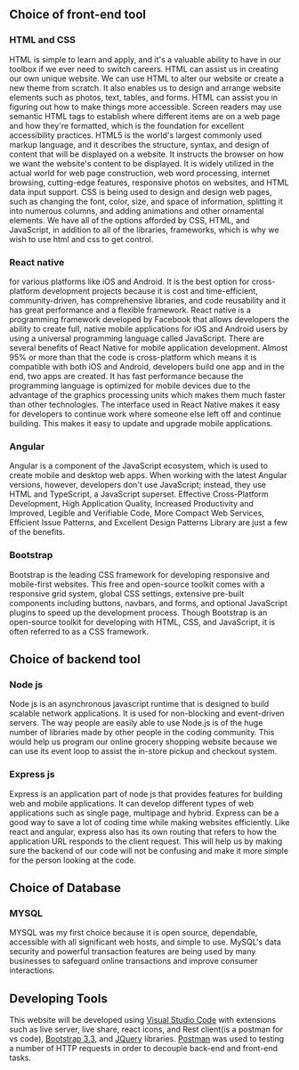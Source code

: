 ## Choice of front-end tool
### HTML and CSS
HTML is simple to learn and apply, and it's a valuable ability to have in our toolbox if we ever need to switch careers. HTML can assist us in creating our own unique website. We can use HTML to alter our website or create a new theme from scratch. It also enables us to design and arrange website elements such as photos, text, tables, and forms. HTML can assist you in figuring out how to make things more accessible. Screen readers may use semantic HTML tags to establish where different items are on a web page and how they're formatted, which is the foundation for excellent accessibility practices. HTML5 is the world's largest commonly used markup language, and it describes the structure, syntax, and design of content that will be displayed on a website. It instructs the browser on how we want the website's content to be displayed. It is widely utilized in the actual world for web page construction, web word processing, internet browsing, cutting-edge features, responsive photos on websites, and HTML data input support. CSS is being used to design and design web pages, such as changing the font, color, size, and space of information, splitting it into numerous columns, and adding animations and other ornamental elements. We have all of the options afforded by CSS, HTML, and JavaScript, in addition to all of the libraries, frameworks, which is why we wish to use html and css to get control.

### React native
for various platforms like iOS and Android. It is the best option for cross-platform development projects because it is cost and time-efficient, community-driven, has comprehensive libraries, and code reusability and it has great performance and a flexible framework. React native is a programming framework developed by Facebook that allows developers the ability to create full, native mobile applications for iOS and Android users by using a universal programming language called JavaScript. 
There are several benefits of React Native for mobile application development. Almost 95% or more than that the code is cross-platform which means it is compatible with both iOS and Android, developers build one app and in the end, two apps are created. It has fast performance because the programming language is optimized for mobile devices due to the advantage of the graphics processing units which makes them much faster than other technologies. The interface used in React Native makes it easy for developers to continue work where someone else left off and continue building. This makes it easy to update and upgrade mobile applications. 

### Angular
Angular is a component of the JavaScript ecosystem, which is used to create mobile and desktop web apps. When working with the latest Angular versions, however, developers don't use JavaScript; instead, they use HTML and TypeScript, a JavaScript superset. Effective Cross-Platform Development, High Application Quality, Increased Productivity and Improved, Legible and Verifiable Code, More Compact Web Services, Efficient Issue Patterns, and Excellent Design Patterns Library are just a few of the benefits.

### Bootstrap

Bootstrap is the leading CSS framework for developing responsive and mobile-first websites. This free and open-source toolkit comes with a responsive grid system, global CSS settings, extensive pre-built components including buttons, navbars, and forms, and optional JavaScript plugins to speed up the development process.
Though Bootstrap is an open-source toolkit for developing with HTML, CSS, and JavaScript, it is often referred to as a CSS framework.


## Choice of backend tool
### Node js
Node js is an asynchronous javascript runtime that is designed to build scalable network applications. It is used for non-blocking and event-driven servers. The way people are easily able to use Node.js is of the huge number of libraries made by other people in the coding community. This would help us program our online grocery shopping website because we can use its event loop to assist the in-store pickup and checkout system. 


### Express js
Express is an application part of node js that provides features for building web and mobile applications. It can develop different types of web applications such as single page, multipage and hybrid. Express can be a good way to save a lot of coding time while making websites efficiently. Like react and angular, express also has its own routing that refers to how the application URL responds to the client request. This will help us by making sure the backend of our code will not be confusing and make it more simple for the person looking at the code.

## Choice of Database
### MYSQL
MYSQL was my first choice because it is open source, dependable, accessible with all significant web hosts, and simple to use. MySQL's data security and powerful transaction features are being used by many businesses to safeguard online transactions and improve consumer interactions.


## Developing Tools

This website will be developed using [Visual Studio Code](https://code.visualstudio.com/) with extensions such as live server, live share, react icons, and Rest client(is a postman for vs code), [Bootstrap 3.3](https://getbootstrap.com/docs/3.3/), and [JQuery](https://jquery.com/) libraries. [Postman](https://www.postman.com/) was used to testing a number of HTTP requests in order to decouple back-end and front-end tasks.


